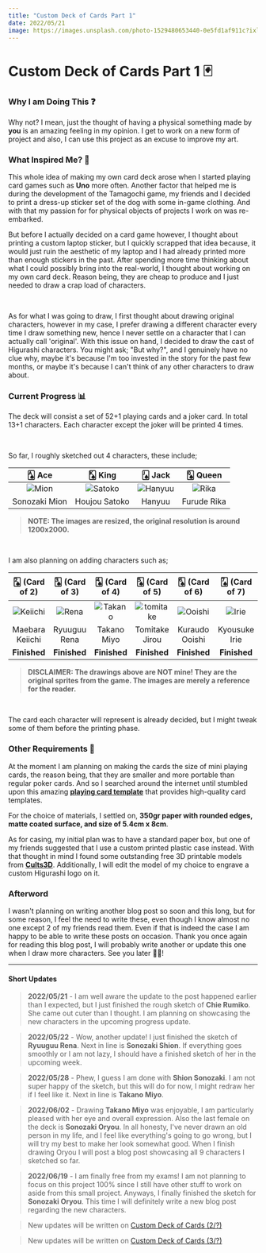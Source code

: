 ```yaml
---
title: "Custom Deck of Cards Part 1"
date: 2022/05/21
image: https://images.unsplash.com/photo-1529480653440-0e5fd1af911c?ixlib=rb-1.2.1&ixid=MnwxMjA3fDB8MHxwaG90by1wYWdlfHx8fGVufDB8fHx8&auto=format&fit=crop&w=500&h=500&q=30
---
```

# Custom Deck of Cards Part 1 🃏

<h3 id="why-i-am-doing-this">Why I am Doing This ❓</h3>

Why not? I mean, just the thought of having a physical something made by **you** is an amazing feeling in my opinion. I get to work on a new form of project and also, I can use this project as an excuse to improve my art.

<h3 id="what-inspired-me">What Inspired Me? 🤔</h3>

<!-- During the development of the Tamagochi game, my friends and I decided to print a dress-up sticker set of the dog with some in-game clothing. And that re-embarked my obsession with physical copies of projects I work on. Throughout my high school years, I used to print out some of the drawings I made onto sticker paper, and give them to my friends. This time I am planning on making a deck of cards with drawings of my own. -->

This whole idea of making my own card deck arose when I started playing card games such as **Uno** more often.
Another factor that helped me is during the development of the Tamagochi game, my friends and I decided to print a dress-up sticker set of the dog with some in-game clothing. And with that my passion for for physical objects of projects I work on was re-embarked.

But before I actually decided on a card game however, I thought about printing a custom laptop sticker, but I quickly scrapped that idea because, it would just ruin the aesthetic of my laptop and I had already printed more than enough stickers in the past.
After spending more time thinking about what I could possibly bring into the real-world, I thought about working on my own card deck. Reason being, they are cheap to produce and I just needed to draw a crap load of characters.

<br/>

As for what I was going to draw, I first thought about drawing original characters, however in my case, I prefer drawing a different character every time I draw something new, hence I never settle on a character that I can actually call 'original'. With this issue on hand, I decided to draw the cast of Higurashi characters. You might ask; "But why?", and I genuinely have no clue why, maybe it's because I'm too invested in the story for the past few months, or maybe it's because I can't think of any other characters to draw about.

<h3 id="current-progress">Current Progress 📊</h3>

The deck will consist a set of 52+1 playing cards and a joker card. In total 13+1 characters. Each character except the joker will be printed 4 times.

<br/>

So far, I roughly sketched out 4 characters, these include;

|🂡 Ace          |🂮 King           |🂫 Jack           |🂭 Queen      |
|:---------------:|:-----------------:|:-----------------:|:-------------:|
| ![Mion][mion]  |![Satoko][satoko]|![Hanyuu][hanyuu]|![Rika][rika] |
|Sonozaki Mion  |Houjou Satoko    |Hanyuu           |Furude Rika  |

> **NOTE: The images are resized, the original resolution is around 1200x2000.**

<br/>

I am also planning on adding characters such as;

| 🂢 (Card of 2)|🂣 (Card of 3)|🂤 (Card of 4)|🂥 (Card of 5)|🂦 (Card of 6)|🂧 (Card of 7)|🂨 (Card of 8)|🂩 (Card of 9)|🂪 (Card of 10)|🃏 (Joker)|
|:---------------:|:------------:|:-----------:|:--------------:|:--------------:|:--------------:|:-----------:|:--------------:|:--------------:|:--------------:|
| ![Keiichi][keiichi]|![Rena][rena]|![Takano][takano]|![tomitake][tomitake]|![Ooishi][ooishi]|![Irie][irie]|![Chie][chie]|![Shion][shion]|![Satoshi][satoshi]|![Oryou][oryou] |
|Maebara Keiichi|Ryuuguu Rena|Takano Miyo|Tomitake Jirou|Kuraudo Ooishi|Kyousuke Irie|Chie Rumiko|Sonozaki Shion|Houjou Satoshi|Sonozaki Oryou|
|**Finished**|**Finished**|**Finished**|**Finished**|**Finished**|**Finished**|**Finished**|**Finished**|**Finished**|**Finished**|

> **DISCLAIMER: The drawings above are NOT mine! They are the original sprites from the game. The images are merely a reference for the reader.**

<br/>

The card each character will represent is already decided, but I might tweak some of them before the printing phase.

<h3 id="other-requirements">Other Requirements 📝</h3>

At the moment I am planning on making the cards the size of mini playing cards, the reason being, that they are smaller and more portable than regular poker cards.
And so I searched around the internet until stumbled upon this amazing **[playing card template](https://www.magicianmasterclass.com/post/playing-card-template)** that provides high-quality card templates.

For the choice of materials, I settled on, **350gr paper with rounded edges, matte coated surface, and size of 5.4cm x 8cm**.

As for casing, my initial plan was to have a standard paper box, but one of my friends suggested that I use a custom printed plastic case instead. With that thought in mind I found some outstanding free 3D printable models from **[Cults3D](https://cults3d.com/en)**. Additionally, I will edit the model of my choice to engrave a custom Higurashi logo on it.

<h3 id="afterword">Afterword</h3>

I wasn't planning on writing another blog post so soon and this long, but for some reason, I feel the need to write these, even though I know almost no one except 2 of my friends read them. Even if that is indeed the case I am happy to be able to write these posts on occasion. Thank you once again for reading this blog post, I will probably write another or update this one when I draw more characters. See you later 👋🏻!

----

#### Short Updates

> **2022/05/21** - I am well aware the update to the post happened earlier than I expected, but I just finished the rough sketch of **Chie Rumiko**. She came out cuter than I thought. I am planning on showcasing the new characters in the upcoming progress update.

> **2022/05/22** - Wow, another update! I just finished the sketch of **Ryuuguu Rena**. Next in line is **Sonozaki Shion**. If everything goes smoothly or I am not lazy, I should have a finished sketch of her in the upcoming week.

> **2022/05/28** - Phew, I guess I am done with **Shion Sonozaki**. I am not super happy of the sketch, but this will do for now, I might redraw her if I feel like it. Next in line is **Takano Miyo**.

> **2022/06/02** - Drawing **Takano Miyo** was enjoyable, I am particularly pleased with her eye and overall expression. Also the last female on the deck is **Sonozaki Oryou**. In all honesty, I've never drawn an old person in my life, and I feel like everything's going to go wrong, but I will try my best to make her look somewhat good. When I finish drawing Oryou I will post a blog post showcasing all 9 characters I sketched so far.

> **2022/06/19** - I am finally free from my exams! I am not planning to focus on this project 100% since I still have other stuff to work on aside from this small project. Anyways, I finally finished the sketch for **Sonozaki Oryou**. This time I will definitely write a new blog post regarding the new characters. 

> New updates will be written on [Custom Deck of Cards (2/?)](/blog/2022-07-10)

> New updates will be written on [Custom Deck of Cards (3/?)](/blog/2022-08-22)

[mion]: https://i.imgur.com/dy8uNChm.png
[satoko]: https://i.imgur.com/IHEVonkm.png
[hanyuu]: https://i.imgur.com/pItxQavm.png
[rika]: https://i.imgur.com/lT1ED93m.png

[chie]: https://i.imgur.com/W9rj2btt.png
[irie]: https://i.imgur.com/FHv7YsPt.png
[keiichi]: https://i.imgur.com/zmLQFYyt.png
[ooishi]: https://i.imgur.com/GvDxBhxt.png
[oryou]: https://i.imgur.com/DrCV3dQt.png
[rena]: https://i.imgur.com/TnknLqLt.png
[satoshi]: https://i.imgur.com/3TAQtHdt.png
[shion]: https://i.imgur.com/nTA2nDCt.png
[takano]: https://i.imgur.com/Jca5nKft.png
[tomitake]: https://i.imgur.com/kWESJA7t.png